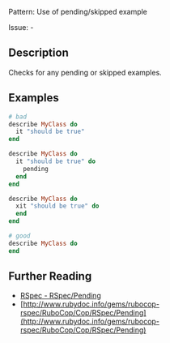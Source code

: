 Pattern: Use of pending/skipped example

Issue: -

## Description

Checks for any pending or skipped examples.

## Examples

```ruby
# bad
describe MyClass do
  it "should be true"
end

describe MyClass do
  it "should be true" do
    pending
  end
end

describe MyClass do
  xit "should be true" do
  end
end

# good
describe MyClass do
end
```

## Further Reading

* [RSpec - RSpec/Pending](https://rubocop-rspec.readthedocs.io/en/latest/cops_rspec/#rspecpending)
* [http://www.rubydoc.info/gems/rubocop-rspec/RuboCop/Cop/RSpec/Pending](http://www.rubydoc.info/gems/rubocop-rspec/RuboCop/Cop/RSpec/Pending)

